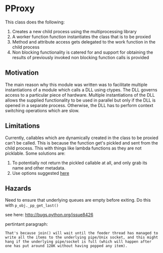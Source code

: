 PProxy
======

This class does the following:

1. Creates a new child process using the multiprocessing library
2. A worker function function instantiates the class that is to be proxied
3. Method and attribute access gets delegated to the work function in the child
   process
4. Non blocking functionality is catered for and support for obtaining the
   results of previously invoked non blocking function calls is provided

Motivation
----------

The main reason why this module was written was to facilitate multiple
instantiations of a module which calls a DLL using ctypes. The DLL governs
access to a particular piece of hardware. Multiple instantiations of the DLL
allows the supplied functionality to be used in parallel but only if the DLL is
opened in a separate process. Otherwise, the DLL has to perform context
switching operations which are slow.

Limitations
------------

Currently, callables which are dynamically created in the class to be proxied
can't be called. This is because the function get's pickled and sent from the
child process. This with things like lambda functions as they are not picklable.
Some solutions are:

1. To potentially not return the pickled callable at all, and only grab its name
   and other metadata.
2. Use options suggested [here](http://stackoverflow.com/questions/8804830/python-multiprocessing-pickling-error)


Hazards
-------

Need to ensure that underlying queues are empty before exiting.
Do this with `p_obj._pp_get_last()`

see here: http://bugs.python.org/issue8426

pertintant paragraph:

    That's because join() will wait until the feeder thread has managed to
    write all the items to the underlying pipe/Unix socket, and this might
    hang if the underlying pipe/socket is full (which will happen after
    one has put around 128K without having popped any item).
